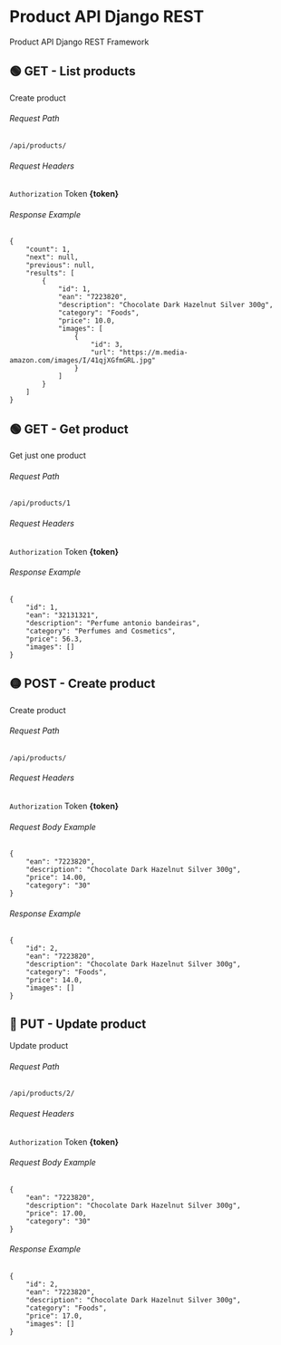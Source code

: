 # Product API Django REST
Product API Django REST Framework

## 🟢 GET - List products

Create product

###### Request Path
```
/api/products/
```
###### Request Headers
`Authorization` Token **{token}**

###### Response Example
```
{
    "count": 1,
    "next": null,
    "previous": null,
    "results": [
        {
            "id": 1,
            "ean": "7223820",
            "description": "Chocolate Dark Hazelnut Silver 300g",
            "category": "Foods",
            "price": 10.0,
            "images": [
                {
                    "id": 3,
                    "url": "https://m.media-amazon.com/images/I/41qjXGfmGRL.jpg"
                }
            ]
        }
    ]
}
```
## 🟢 GET - Get product 

Get just one product

###### Request Path
```
/api/products/1
```
###### Request Headers
`Authorization` Token **{token}**

###### Response Example
```
{
    "id": 1,
    "ean": "32131321",
    "description": "Perfume antonio bandeiras",
    "category": "Perfumes and Cosmetics",
    "price": 56.3,
    "images": []
}
```

## 🟡 POST - Create product 

Create product

###### Request Path
```
/api/products/
```
###### Request Headers
`Authorization` Token **{token}**

###### Request Body Example
```
{
    "ean": "7223820",
    "description": "Chocolate Dark Hazelnut Silver 300g",
    "price": 14.00,
    "category": "30"
}
```
###### Response Example
```
{
    "id": 2,
    "ean": "7223820",
    "description": "Chocolate Dark Hazelnut Silver 300g",
    "category": "Foods",
    "price": 14.0,
    "images": []
}
```
## 🔵 PUT - Update product 

Update product

###### Request Path
```
/api/products/2/
```
###### Request Headers
`Authorization` Token **{token}**

###### Request Body Example
```
{
    "ean": "7223820",
    "description": "Chocolate Dark Hazelnut Silver 300g",
    "price": 17.00,
    "category": "30"
}
```
###### Response Example
```
{
    "id": 2,
    "ean": "7223820",
    "description": "Chocolate Dark Hazelnut Silver 300g",
    "category": "Foods",
    "price": 17.0,
    "images": []
}
```
